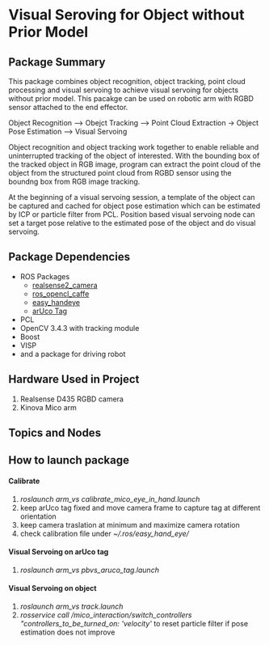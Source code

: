 # Visual Seroving for Object without Prior Model

## Package Summary

This package combines object recognition, object tracking, point cloud processing and visual servoing to achieve visual servoing for objects without prior model. This pacakge can be used on robotic arm with RGBD sensor attached to the end effector.

Object Recognition --> Obejct Tracking --> Point Cloud Extraction -> Object Pose Estimation --> Visual Servoing

Object recognition and object tracking work together to enable reliable and uninterrupted tracking of the object of interested. With the bounding box of the tracked object in RGB image, program can extract the point cloud of the object from the structured point cloud from RGBD sensor using the boundng box from RGB image tracking.

At the beginning of a visual servoing session, a template of the object can be captured and cached for object pose estimation which can be estimated by ICP or particle filter from PCL. Position based visual servoing node can set a target pose relative to the estimated pose of the object and do visual servoing.

## Package Dependencies
* ROS Packages
    * [realsense2_camera](https://github.com/intel-ros/realsense)
    * [ros_opencl_caffe](https://github.com/intel/ros_opencl_caffe)
    * [easy_handeye](https://github.com/IFL-CAMP/easy_handeye)
    * [arUco Tag]()
* PCL
* OpenCV 3.4.3 with tracking module 
* Boost
* VISP
* and a package for driving robot

## Hardware Used in Project
1. Realsense D435 RGBD camera
2. Kinova Mico arm


## Topics and Nodes


## How to launch package

#### Calibrate
1. *roslaunch arm_vs calibrate_mico_eye_in_hand.launch*
2. keep arUco tag fixed and move camera frame to capture tag at different orientation
3. keep camera traslation at minimum and maximize camera rotation
4. check calibration file under *~/.ros/easy_hand_eye/*

#### Visual Servoing on arUco tag
1. *roslaunch arm_vs pbvs_aruco_tag.launch*

#### Visual Servoing on object
1. *roslaunch arm_vs track.launch*
2. *rosservice call /mico_interaction/switch_controllers "controllers_to_be_turned_on: 'velocity'* to reset particle filter if pose estimation does not improve
